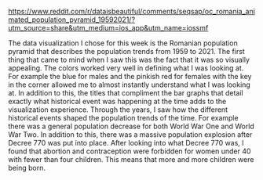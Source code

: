 https://www.reddit.com/r/dataisbeautiful/comments/seqsap/oc_romania_animated_population_pyramid_19592021/?utm_source=share&utm_medium=ios_app&utm_name=iossmf

The data visualization I chose for this week is the Romanian population pyramid that describes the population trends from 1959 to 2021. The first thing that came to mind when I saw this was the fact that it was so visually appealing. The colors worked very well in defining what I was looking at. For example the blue for males and the pinkish red for females with the key in the corner allowed me to almost instantly understand what I was looking at. In addition to this, the titles that compliment the bar graphs that detail exactly what historical event was happening at the time adds to the visualization experience. Through the years, I saw how the different historical events shaped the population trends of the time. For example there was a general population decrease for both World War One and World War Two. In addition to this, there was a massive population explosion after Decree 770 was put into place. After looking into what Decree 770 was, I found that abortion and contraception were forbidden for women under 40 with fewer than four children. This means that more and more children were being born.